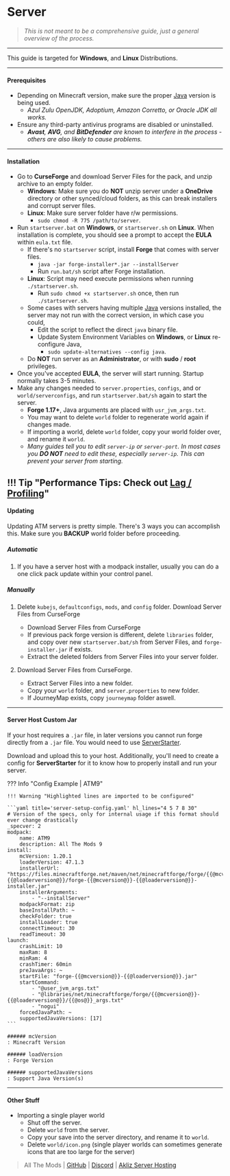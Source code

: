 # Server
> _This is not meant to be a comprehensive guide, just a general overview of the process._

---

This guide is targeted for **Windows**, and **Linux** Distributions.

---

#### Prerequisites

- Depending on Minecraft version, make sure the proper [Java](java.md) version is being used.
    - _Azul Zulu OpenJDK, Adoptium, Amazon Corretto, or Oracle JDK all works._
- Ensure any third-party antivirus programs are disabled or uninstalled.
    - _**Avast**, **AVG**, and **BitDefender** are known to interfere in the process - others are also likely to cause problems._

---

#### Installation

- Go to **CurseForge** and download Server Files for the pack, and unzip archive to an empty folder.
    - **Windows**: Make sure you do **NOT** unzip server under a **OneDrive** directory or other synced/cloud folders, as this can break installers and corrupt server files.
    - **Linux**: Make sure server folder have r/w permissions.
        - `sudo chmod -R 775 /path/to/server`.
- Run `startserver.bat` on **Windows**, or `startserver.sh` on **Linux**. When installation is complete, you should see a prompt to accept the **EULA** within `eula.txt` file.
    - If there's no `startserver` script, install **Forge** that comes with server files.
        - `java -jar forge-installer*.jar --installServer`
        - Run `run.bat/sh` script after Forge installation.
    - **Linux**: Script may need execute permissions when running `./startserver.sh`.
        - Run `sudo chmod +x startserver.sh` once, then run `./startserver.sh`.
    - Some cases with servers having multiple [Java](java.md) versions installed, the server may not run with the correct version, in which case you could,
        - Edit the script to reflect the direct `java` binary file.
        - Update System Environment Variables on **Windows**, or **Linux** re-configure Java, 
            - `sudo update-alternatives --config java`.
    - Do **NOT** run server as an **Administrator**, or with **sudo** / **root** privileges.
- Once you've accepted **EULA**, the server will start running. Startup normally takes 3-5 minutes.
- Make any changes needed to `server.properties`, `configs`, and or `world/serverconfigs`, and run `startserver.bat/sh` again to start the server.
    - **Forge 1.17+**, Java arguments are placed with `usr_jvm_args.txt`.
    - You may want to delete `world` folder to regenerate world again if changes made. 
    - If importing a world, delete `world` folder, copy your world folder over, and rename it `world`.
    - _Many guides tell you to edit `server-ip` or `server-port`. In most cases you **DO NOT** need to edit these, especially `server-ip`. This can prevent your server from starting._
    
!!! Tip "Performance Tips: Check out [Lag / Profiling](lag.md)"
---

#### Updating

Updating ATM servers is pretty simple. There's 3 ways you can accomplish this. Make sure you **BACKUP** world folder before proceeding.

##### **Automatic**

1. If you have a server host with a modpack installer, usually you can do a one click pack update within your control panel.

##### **Manually**

1. Delete `kubejs`, `defaultconfigs`, `mods`, and `config` folder. Download Server Files from CurseForge
    - Download Server Files from CurseForge
    - If previous pack forge version is different, delete `libraries` folder, and copy over new `startserver.bat/sh` from Server Files, and `forge-installer.jar` if exists.
    - Extract the deleted folders from Server Files into your server folder.

2. Download Server Files from CurseForge.
    - Extract Server Files into a new folder.
    - Copy your `world` folder, and `server.properties` to new folder.
    - If JourneyMap exists, copy `journeymap` folder aswell.

---

#### Server Host Custom Jar

If your host requires a `.jar` file, in later versions you cannot run forge directly from a `.jar` file. You would need to use [ServerStarter](https://github.com/BloodyMods/ServerStarter/releases). 

Download and upload this to your host. Additionally, you'll need to create a config for **ServerStarter** for it to know how to properly install and run your server.

??? Info "Config Example | ATM9"

    !!! Warning "Highlighted lines are imported to be configured"

    ```yaml title='server-setup-config.yaml' hl_lines="4 5 7 8 30"
    # Version of the specs, only for internal usage if this format should ever change drastically
    _specver: 2
    modpack:
        name: ATM9
        description: All The Mods 9
    install:
        mcVersion: 1.20.1
        loaderVersion: 47.1.3
        installerUrl: "https://files.minecraftforge.net/maven/net/minecraftforge/forge/{{@mcversion@}}-{{@loaderversion@}}/forge-{{@mcversion@}}-{{@loaderversion@}}-installer.jar"
        installerArguments:
            - "--installServer"
        modpackFormat: zip
        baseInstallPath: ~
        checkFolder: true
        installLoader: true
        connectTimeout: 30
        readTimeout: 30
    launch:
        crashLimit: 10
        maxRam: 8
        minRam: 4
        crashTimer: 60min
        preJavaArgs: ~
        startFile: "forge-{{@mcversion@}}-{{@loaderversion@}}.jar"
        startCommand:
            - "@user_jvm_args.txt"
            - "@libraries/net/minecraftforge/forge/{{@mcversion@}}-{{@loaderversion@}}/{{@os@}}_args.txt"
            - "nogui"
        forcedJavaPath: ~
        supportedJavaVersions: [17]
    ```

    ###### mcVersion
    : Minecraft Version

    ###### loadVersion
    : Forge Version

    ###### supportedJavaVersions
    : Support Java Version(s)

---

#### Other Stuff

- Importing a single player world
    - Shut off the server.
    - Delete `world` from the server.
    - Copy your save into the server directory, and rename it to `world`.
    - Delete `world/icon.png` (single player worlds can sometimes generate icons that are too large for the server)

> All The Mods | [GitHub](https://github.com/AllTheMods) | [Discord](https://discord.com/invite/allthemods) | [Akliz Server Hosting](https://www.akliz.net/allthemods)